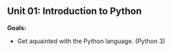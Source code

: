 ## Unit 01: Introduction to Python

**Goals:**
- Get aquainted with the Python language. (Python 3)
